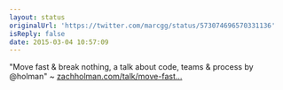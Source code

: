 ```yaml
---
layout: status
originalUrl: 'https://twitter.com/marcgg/status/573074696570331136'
isReply: false
date: 2015-03-04 10:57:09
---
```


"Move fast &amp; break nothing, a talk about code, teams &amp; process by @holman" ~ [zachholman.com/talk/move-fast…](http://zachholman.com/talk/move-fast-break-nothing/)
